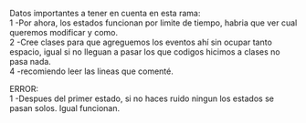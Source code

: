 Datos importantes a tener en cuenta en esta rama:<br>
1 -Por ahora, los estados funcionan por limite de tiempo, habria que ver cual queremos modificar y como. <br>
2 -Cree clases para que agreguemos los eventos ahí sin ocupar tanto espacio, igual si no lleguan a pasar los que codigos hicimos a clases no pasa nada.<br>
4 -recomiendo leer las lineas que comenté.<br>

ERROR:<br>
1 -Despues del primer estado, si no haces ruido ningun los estados se pasan solos. Igual funcionan.
